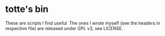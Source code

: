 totte's bin
===========

These are scripts I find useful. The ones I wrote myself (see the headers in respective file) are released under GPL v3, see LICENSE.
